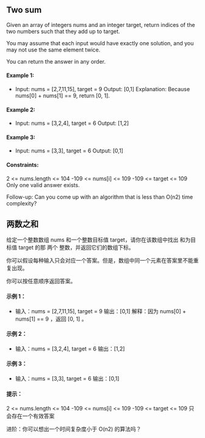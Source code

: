 ## Two sum

Given an array of integers nums and an integer target, return indices of the two numbers such that they add up to target.

You may assume that each input would have exactly one solution, and you may not use the same element twice.

You can return the answer in any order.

#### Example 1:

- Input: nums = [2,7,11,15], target = 9
  Output: [0,1]
  Explanation: Because nums[0] + nums[1] == 9, return [0, 1].

#### Example 2:

- Input: nums = [3,2,4], target = 6
  Output: [1,2]

#### Example 3:

- Input: nums = [3,3], target = 6
  Output: [0,1]

#### Constraints:

2 <= nums.length <= 104
-109 <= nums[i] <= 109
-109 <= target <= 109
Only one valid answer exists.

Follow-up: Can you come up with an algorithm that is less than O(n2) time complexity?

## 两数之和

给定一个整数数组 nums 和一个整数目标值 target，请你在该数组中找出 和为目标值 target 的那 两个 整数，并返回它们的数组下标。

你可以假设每种输入只会对应一个答案。但是，数组中同一个元素在答案里不能重复出现。

你可以按任意顺序返回答案。

#### 示例 1：

- 输入：nums = [2,7,11,15], target = 9
  输出：[0,1]
  解释：因为 nums[0] + nums[1] == 9 ，返回 [0, 1] 。

#### 示例 2：

- 输入：nums = [3,2,4], target = 6
  输出：[1,2]

#### 示例 3：

- 输入：nums = [3,3], target = 6
  输出：[0,1]

#### 提示：

2 <= nums.length <= 104
-109 <= nums[i] <= 109
-109 <= target <= 109
只会存在一个有效答案

进阶：你可以想出一个时间复杂度小于 O(n2) 的算法吗？
